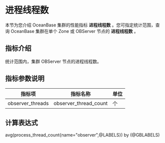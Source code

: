 # 进程线程数

本节为您介绍 OceanBase 集群的性能指标 **进程线程数** 。您可指定统计范围，查询 OceanBase 集群在单个 Zone 或 OBServer 节点的 **进程线程数** 。

## 指标介绍

统计范围内，集群 OBServer 节点的进程线程数。

## 指标参数说明

| **指标项** |   **指标名称**   | **单位** |
|---------|--------------|--------|
| observer_threads   | observer_thread_count | 个     |

## 计算表达式

avg(process_thread_count{name="observer",@LABELS}) by (@GBLABELS)
